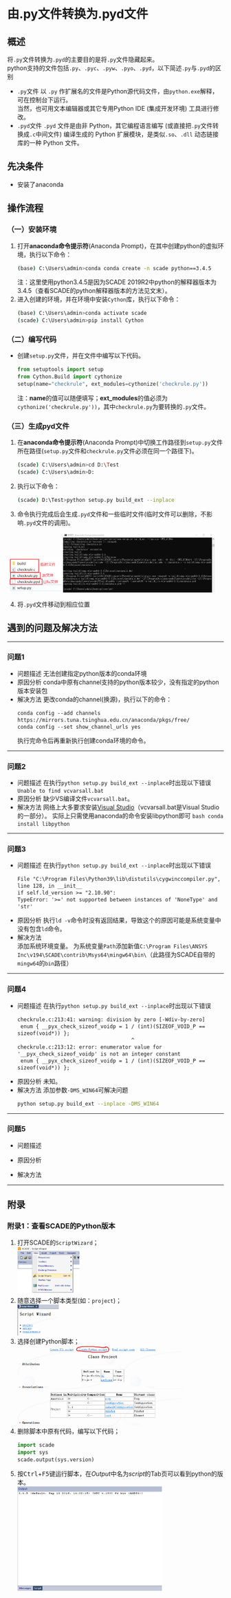 # 由.py文件转换为.pyd文件
## 概述
将`.py`文件转换为`.pyd`的主要目的是将`.py`文件隐藏起来。  
python支持的文件包括`.py`、`.pyc`、`.pyw`、`.pyo`、`.pyd`，以下简述`.py`与`.pyd`的区别
- `.py`文件
    以 `.py` 作扩展名的文件是Python源代码文件，由`python.exe`解释，可在控制台下运行。  
    当然，也可用文本编辑器或其它专用Python IDE (集成开发环境) 工具进行修改。
- `.pyd`文件
    `.pyd` 文件是由非 Python，其它编程语言编写 (或直接把`.py`文件转换成`.c`中间文件) 编译生成的 Python 扩展模块，是类似`.so`、`.dll` 动态链接库的一种 Python 文件。  

## 先决条件
- 安装了anaconda

## 操作流程
### （一）安装环境
1. 打开**anaconda命令提示符**(Anaconda Prompt)，在其中创建python的虚拟环境，执行以下命令：
    ```bash
    (base) C:\Users\admin>conda conda create -n scade python==3.4.5
    ```
    注：这里使用python3.4.5是因为SCADE 2019R2中python的解释器版本为3.4.5（查看SCADE的python解释器版本的方法见文末）。  
2. 进入创建的环境，并在环境中安装`Cython`库，执行以下命令：
    ```bash
    (base) C:\Users\admin>conda activate scade
    (scade) C:\Users\admin>pip install Cython
    ```
### （二）编写代码
- 创建`setup.py`文件，并在文件中编写以下代码。  
    ```python
    from setuptools import setup
    from Cython.Build import cythonize
    setup(name="checkrule", ext_modules=cythonize('checkrule.py'))
    ``` 
    注：**name**的值可以随便填写；**ext_modules**的值必须为`cythonize('checkrule.py'))`，其中`checkrule.py`为要转换的`.py`文件。

### （三）生成pyd文件
1. 在**anaconda命令提示符**(Anaconda Prompt)中切换工作路径到`setup.py`文件所在路径(`setup.py`文件和`checkrule.py`文件必须在同一个路径下)。
    ```bash
    (scade) C:\Users\admin>cd D:\Test
    (scade) C:\Users\admin>D:
    ```
2. 执行以下命令：
    ```bash
    (scade) D:\Test>python setup.py build_ext --inplace
    ```
3. 命令执行完成后会生成`.pyd`文件和一些临时文件(临时文件可以删除，不影响`.pyd`文件的调用)。
<img src="image\文件.png" width="25%">
<img src="image\生成pyd.png" width="70%">  

4. 将`.pyd`文件移动到相应位置

## 遇到的问题及解决方法
---
### 问题1
- 问题描述
    无法创建指定python版本的conda环境
- 原因分析
    conda中原有channel支持的python版本较少，没有指定的python版本安装包
- 解决方法
    更改conda的channel(换源)，执行以下的命令：
    ```
    conda config --add channels https://mirrors.tuna.tsinghua.edu.cn/anaconda/pkgs/free/
    conda config --set show_channel_urls yes
    ```
    执行完命令后再重新执行创建conda环境的命令。
---
### 问题2
- 问题描述
    在执行`python setup.py build_ext --inplace`时出现以下错误`Unable to find vcvarsall.bat`
- 原因分析
    缺少VS编译文件`vcvarsall.bat`。
- 解决方法
    网络上大多要求安装[Visual Studio](https://devblogs.microsoft.com/python/unable-to-find-vcvarsall-bat/#comments)（vcvarsall.bat是Visual Studio的一部分）。
    实际上只需使用anaconda的命令安装libpython即可
        ```bash
        conda install libpython
        ```
---
### 问题3
- 问题描述
    在执行`python setup.py build_ext --inplace`时出现以下错误  
    ```
    File "C:\Program Files\Python39\lib\distutils\cygwinccompiler.py", line 128, in __init__  
    if self.ld_version >= "2.10.90":  
    TypeError: '>=' not supported between instances of 'NoneType' and 'str'
    ```
- 原因分析
    执行`ld -v`命令时没有返回结果，导致这个的原因可能是系统变量中没有包含`ld`命令。
- 解决方法  
    添加系统环境变量。
    为系统变量`Path`添加新值`C:\Program Files\ANSYS Inc\v194\SCADE\contrib\Msys64\mingw64\bin\`（此路径为SCADE自带的`mingw64`的`bin`路径）
---
### 问题4
- 问题描述
    在执行`python setup.py build_ext --inplace`时出现以下错误
    ```
    checkrule.c:213:41: warning: division by zero [-Wdiv-by-zero]
     enum { __pyx_check_sizeof_voidp = 1 / (int)(SIZEOF_VOID_P == sizeof(void*)) };
                                         ^
    checkrule.c:213:12: error: enumerator value for '__pyx_check_sizeof_voidp' is not an integer constant
     enum { __pyx_check_sizeof_voidp = 1 / (int)(SIZEOF_VOID_P == sizeof(void*)) };
    ```
- 原因分析
    未知。
- 解决方法
    添加参数`-DMS_WIN64`可解决问题
    ```bash
    python setup.py build_ext --inplace -DMS_WIN64 
    ```
---
### 问题5
- 问题描述

- 原因分析

- 解决方法

---

## 附录
### 附录1：查看SCADE的Python版本
1. 打开SCADE的`ScriptWizard`；  
    <img src="image\ScriptWizard.png" width="30%">
2. 随意选择一个脚本类型(如：`project`)；  
    <img src="image\ScriptWizard1.png" width="20%">
3. 选择创建Python脚本；  
    <img src="image\ScriptWizard2.png" width="80%">
4. 删除脚本中原有代码，编写以下代码；  
    ```python
    import scade
    import sys
    scade.output(sys.version)
    ```
5. 按<kbd>Ctrl</kbd>+<kbd>F5</kbd>键运行脚本，在*Output*中名为*script*的Tab页可以看到python的版本。  
    <img src="image\Output_Script.png" width="70%">

